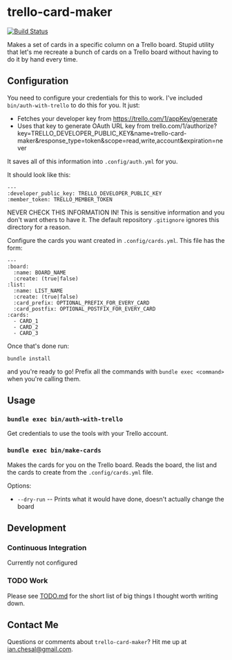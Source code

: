 # trello-card-maker

[![Build Status](https://travis-ci.org/ianchesal/trello-card-maker.svg?branch=master)](https://travis-ci.org/ianchesal/trello-card-maker)

Makes a set of cards in a specific column on a Trello board. Stupid utility that let's me recreate a bunch of cards on a Trello board without having to do it by hand every time.

## Configuration

You need to configure your credentials for this to work. I've included `bin/auth-with-trello` to do this for you. It just:

* Fetches your developer key from https://trello.com/1/appKey/generate
* Uses that key to generate OAuth URL key from trello.com/1/authorize?key=TRELLO_DEVELOPER_PUBLIC_KEY&name=trello-card-maker&response_type=token&scope=read,write,account&expiration=never

It saves all of this information into `.config/auth.yml` for you.

It should look like this:

    ---
    :developer_public_key: TRELLO_DEVELOPER_PUBLIC_KEY
    :member_token: TRELLO_MEMBER_TOKEN

NEVER CHECK THIS INFORMATION IN! This is sensitive information and you don't want others to have it. The default repository `.gitignore` ignores this directory for a reason.

Configure the cards you want created in `.config/cards.yml`. This file has the form:

    ---
    :board:
      :name: BOARD_NAME
      :create: (true|false)
    :list:
      :name: LIST_NAME
      :create: (true|false)
      :card_prefix: OPTIONAL_PREFIX_FOR_EVERY_CARD
      :card_postfix: OPTIONAL_POSTFIX_FOR_EVERY_CARD
    :cards:
      - CARD_1
      - CARD_2
      - CARD_3

Once that's done run:

    bundle install

and you're ready to go! Prefix all the commands with `bundle exec <command>` when you're calling them.

## Usage

### `bundle exec bin/auth-with-trello`

Get credentials to use the tools with your Trello account.

### `bundle exec bin/make-cards`

Makes the cards for you on the Trello board. Reads the board, the list and the cards to create from the `.config/cards.yml` file.

Options:

* `--dry-run` -- Prints what it would have done, doesn't actually change the board

## Development

### Continuous Integration

Currently not configured

### TODO Work

Please see [TODO.md](TODO.md) for the short list of big things I thought worth writing down.

## Contact Me

Questions or comments about `trello-card-maker`? Hit me up at ian.chesal@gmail.com.

